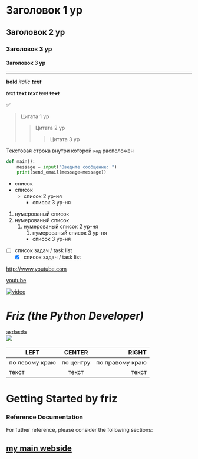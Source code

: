 # Заголовок 1 ур
## Заголовок 2 ур
### Заголовок 3 ур
#### Заголовок 3 ур
___
**bold**
*italic*
***text***

_text_
__text__
___text___
~~text~~
__~~text~~__

:white_check_mark:
> Цитата 1 ур
>> Цитата 2 ур
>>> Цитата 3 ур
> 
Текстовая строка внутри которой `код` расположен
```python
def main():
    message = input("Введите сообщение: ")
    print(send_email(message=message))
```
- список
- список
  - список 2 ур-ня
    - список 3 ур-ня

1. нумерованый список
2. нумерованый список
   1) нумерованый список 2 ур-ня
      1) нумерованый список 3 ур-ня
      -  список 3 ур-ня
- [ ] список задач / task list
  - [x] список задач / task list

http://www.youtube.com

[youtube](http://www.youtube.com)

[//]: # (![Logo]&#40;https://i.ibb.co/XyZ6CTF/pigeons.jpg&#41;)
[//]: # (![Logo]&#40;https://i.ibb.co/XyZ6CTF/pigeons.jpg, "Уру ру"&#41;)

[![video](https://i.ibb.co/XyZ6CTF/pigeons.jpg)](http://www.youtube.com)

<h1><i>Friz (the Python Developer)</i></h1>
<div>asdasda</div>
<img src="https://i.ibb.co/XyZ6CTF/pigeons.jpg">

| LEFT           |  CENTER   |           RIGHT |
|----------------|:---------:|----------------:|
| по левому краю | по центру | по правому краю |
| текст          |   текст   |           текст |










# Getting Started by friz

### Reference Documentation
For futher reference, please consider the following sections:

## [my main webside](http://www.youtube.com)

